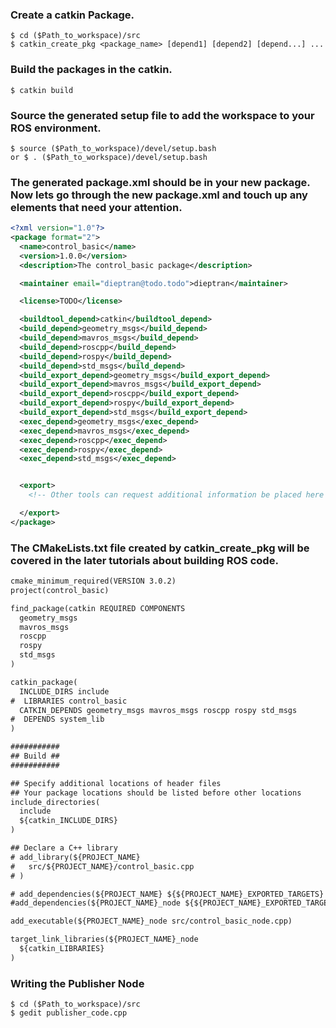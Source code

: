 
### Create a catkin Package.
```shell
$ cd ($Path_to_workspace)/src
$ catkin_create_pkg <package_name> [depend1] [depend2] [depend...] ...
```

### Build the packages in the catkin.
```shell
$ catkin build
```

### Source the generated setup file to add the workspace to your ROS environment.
```shell
$ source ($Path_to_workspace)/devel/setup.bash
or $ . ($Path_to_workspace)/devel/setup.bash
```

### The generated package.xml should be in your new package. Now lets go through the new package.xml and touch up any elements that need your attention.

```xml
<?xml version="1.0"?>
<package format="2">
  <name>control_basic</name>
  <version>1.0.0</version>
  <description>The control_basic package</description>

  <maintainer email="dieptran@todo.todo">dieptran</maintainer>

  <license>TODO</license>

  <buildtool_depend>catkin</buildtool_depend>
  <build_depend>geometry_msgs</build_depend>
  <build_depend>mavros_msgs</build_depend>
  <build_depend>roscpp</build_depend>
  <build_depend>rospy</build_depend>
  <build_depend>std_msgs</build_depend>
  <build_export_depend>geometry_msgs</build_export_depend>
  <build_export_depend>mavros_msgs</build_export_depend>
  <build_export_depend>roscpp</build_export_depend>
  <build_export_depend>rospy</build_export_depend>
  <build_export_depend>std_msgs</build_export_depend>
  <exec_depend>geometry_msgs</exec_depend>
  <exec_depend>mavros_msgs</exec_depend>
  <exec_depend>roscpp</exec_depend>
  <exec_depend>rospy</exec_depend>
  <exec_depend>std_msgs</exec_depend>


  <export>
    <!-- Other tools can request additional information be placed here -->

  </export>
</package>
```

### The CMakeLists.txt file created by catkin_create_pkg will be covered in the later tutorials about building ROS code.
```txt
cmake_minimum_required(VERSION 3.0.2)
project(control_basic)

find_package(catkin REQUIRED COMPONENTS
  geometry_msgs
  mavros_msgs
  roscpp
  rospy
  std_msgs
)

catkin_package(
  INCLUDE_DIRS include
#  LIBRARIES control_basic
  CATKIN_DEPENDS geometry_msgs mavros_msgs roscpp rospy std_msgs
#  DEPENDS system_lib
)

###########
## Build ##
###########

## Specify additional locations of header files
## Your package locations should be listed before other locations
include_directories(
  include
  ${catkin_INCLUDE_DIRS}
)

## Declare a C++ library
# add_library(${PROJECT_NAME}
#   src/${PROJECT_NAME}/control_basic.cpp
# )

# add_dependencies(${PROJECT_NAME} ${${PROJECT_NAME}_EXPORTED_TARGETS} ${catkin_EXPORTED_TARGETS})
#add_dependencies(${PROJECT_NAME}_node ${${PROJECT_NAME}_EXPORTED_TARGETS} ${catkin_EXPORTED_TARGETS})

add_executable(${PROJECT_NAME}_node src/control_basic_node.cpp)

target_link_libraries(${PROJECT_NAME}_node
  ${catkin_LIBRARIES}
)
```


### Writing the Publisher Node
```shell
$ cd ($Path_to_workspace)/src
$ gedit publisher_code.cpp
```
